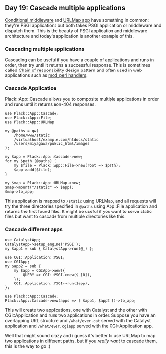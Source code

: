 ## Day 19: Cascade multiple applications

[Conditional middleware](http://advent.plackperl.org/2009/12/day-18-load-middleware-conditionally.html) and [URLMap app](http://advent.plackperl.org/2009/12/day-12-maps-multiple-apps-with-mount-and-urlmap.html) have something in common: they're PSGI applications but both takes PSGI application or middleware and dispatch them. This is the beauty of PSGI application and middleware architecture and today's application is another example of this.

### Cascading multiple applications

Cascading can be useful if you have a couple of applications and runs in order, then try until it returns a successful response. This is sometimes called [Chain of responsibility](http://en.wikipedia.org/wiki/Chain-of-responsibility_pattern) design pattern and often used in web applications such as [mod_perl handlers](http://perl.apache.org/docs/2.0/user/handlers/intro.html).

### Cascade Application

Plack::App::Cascade allows you to composite multiple applications in order and runs until it returns non-404 responses.

    use Plack::App::Cascade;
    use Plack::App::File;
    use Plack::App::URLMap;
    
    my @paths = qw(
        /home/www/static
        /virtualhost/example.com/htdocs/static
        /users/miyagawa/public_html/images
    );
    
    my $app = Plack::App::Cascade->new;
    for my $path (@paths) {
        my $file = Plack::App::File->new(root => $path);
        $app->add($file);
    }
    
    my $map = Plack::App::URLMap->new;
    $map->mount("/static" => $app);
    $map->to_app;

This application is mapped to `/static` using URLMap, and all requests will try the three directories specified in `@paths` using App::File application and returns the first found  files. It might be useful if you want to serve static files but want to cascade from multiple directories like this.

### Cascade different apps

    use CatalystApp;
    CatalystApp->setup_engine('PSGI');
    my $app1 = sub { CatalystApp->run(@_) };
    
    use CGI::Application::PSGI;
    use CGIApp;
    my $app2 = sub {
        my $app = CGIApp->new({
            QUERY => CGI::PSGI->new($_[0]),
        });
        CGI::Application::PSGI->run($app);
    };
    
    use Plack::App::Cascade;
    Plack::App::Cascade->new(apps => [ $app1, $app2 ])->to_app;

This will create two applications, one with Catalyst and the other with CGI::Application and runs two applications in order. Suppose you have an overlapping URL structure and `/what/ever.cat` served with the Catalyst application and `/what/ever.cgiapp` served with the CGI::Application app.

Well that might sound crazy and i guess it's better to use URLMap to map two applications in different paths, but if you *really want* to cascade them, this is the way to go :)
